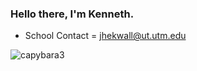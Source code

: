 ### Hello there, I'm Kenneth.

- School Contact = jhekwall@ut.utm.edu

![capybara3](https://user-images.githubusercontent.com/97753156/187096988-acec6985-6a4d-4404-b1c6-6eaae3b5d41c.jpg)
